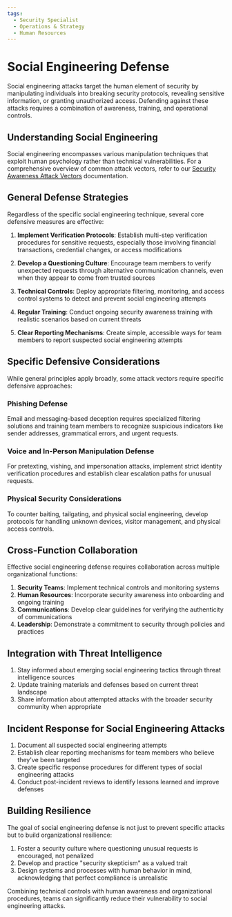 ```yaml
---
tags:
  - Security Specialist
  - Operations & Strategy
  - Human Resources
---
```


# Social Engineering Defense

Social engineering attacks target the human element of security by manipulating individuals into breaking security protocols, revealing sensitive information, or granting unauthorized access. Defending against these attacks requires a combination of awareness, training, and operational controls.

## Understanding Social Engineering

Social engineering encompasses various manipulation techniques that exploit human psychology rather than technical vulnerabilities. For a comprehensive overview of common attack vectors, refer to our [Security Awareness Attack Vectors](../../awareness/attack-vectors/README.md) documentation.

## General Defense Strategies

Regardless of the specific social engineering technique, several core defensive measures are effective:

1. **Implement Verification Protocols**: Establish multi-step verification procedures for sensitive requests, especially those involving financial transactions, credential changes, or access modifications
   
2. **Develop a Questioning Culture**: Encourage team members to verify unexpected requests through alternative communication channels, even when they appear to come from trusted sources
   
3. **Technical Controls**: Deploy appropriate filtering, monitoring, and access control systems to detect and prevent social engineering attempts
   
4. **Regular Training**: Conduct ongoing security awareness training with realistic scenarios based on current threats

5. **Clear Reporting Mechanisms**: Create simple, accessible ways for team members to report suspected social engineering attempts

## Specific Defensive Considerations

While general principles apply broadly, some attack vectors require specific defensive approaches:

### Phishing Defense

Email and messaging-based deception requires specialized filtering solutions and training team members to recognize suspicious indicators like sender addresses, grammatical errors, and urgent requests.

### Voice and In-Person Manipulation Defense

For pretexting, vishing, and impersonation attacks, implement strict identity verification procedures and establish clear escalation paths for unusual requests.

### Physical Security Considerations

To counter baiting, tailgating, and physical social engineering, develop protocols for handling unknown devices, visitor management, and physical access controls.

## Cross-Function Collaboration

Effective social engineering defense requires collaboration across multiple organizational functions:

1. **Security Teams**: Implement technical controls and monitoring systems
2. **Human Resources**: Incorporate security awareness into onboarding and ongoing training
3. **Communications**: Develop clear guidelines for verifying the authenticity of communications
4. **Leadership**: Demonstrate a commitment to security through policies and practices

## Integration with Threat Intelligence

1. Stay informed about emerging social engineering tactics through threat intelligence sources
2. Update training materials and defenses based on current threat landscape
3. Share information about attempted attacks with the broader security community when appropriate

## Incident Response for Social Engineering Attacks

1. Document all suspected social engineering attempts
2. Establish clear reporting mechanisms for team members who believe they've been targeted
3. Create specific response procedures for different types of social engineering attacks
4. Conduct post-incident reviews to identify lessons learned and improve defenses

## Building Resilience

The goal of social engineering defense is not just to prevent specific attacks but to build organizational resilience:

1. Foster a security culture where questioning unusual requests is encouraged, not penalized
2. Develop and practice "security skepticism" as a valued trait
3. Design systems and processes with human behavior in mind, acknowledging that perfect compliance is unrealistic

Combining technical controls with human awareness and organizational procedures, teams can significantly reduce their vulnerability to social engineering attacks. 